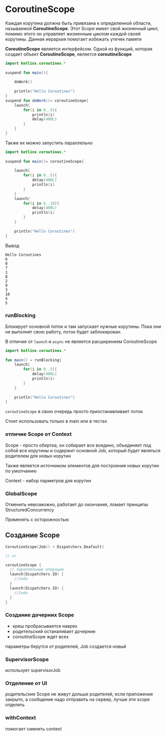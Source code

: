 # CoroutineScope

Каждая корутина должна быть привязана к определенной области, называемой **CoroutineScope**. Этот Scope имеет свой жизненный цикл, помимо этого он управляет жизненным циклом каждой своей корутины. Данная иерархия помогает избежать утечек памяти 

**CoroutineScope** является интерфейсом. Одной из функций, которая создает объект **CoroutineScope**, является **coroutineScope**

```kotlin
import kotlinx.coroutines.*
 
suspend fun main(){
 
    doWork()
 
    println("Hello Coroutines")
}
suspend fun doWork()= coroutineScope{
    launch{
        for(i in 0..5){
            println(i)
            delay(400L)
        }
    }
}
```

Также их можно запустить параллельно 

```kotlin
import kotlinx.coroutines.*
 
suspend fun main()= coroutineScope{
 
    launch{
        for(i in 0..5){
            delay(400L)
            println(i)
        }
    }
    launch{
        for(i in 6..10){
            delay(400L)
            println(i)
        }
    }
 
    println("Hello Coroutines")
}
```

Вывод
```
Hello Coroutines
6
0
7
1
8
2
9
3
10
4
5
```


### runBlocking

Блокирует основной поток и там запускает нужные корутины. Пока они не выполнят свою работу, поток будет заблокирован.

В отличие от `launch` и `async` не является расширением CoroutineScope

```kotlin
import kotlinx.coroutines.*
 
fun main() = runBlocking{
    launch{
        for(i in 0..5){
            delay(400L)
            println(i)
        }
    }
 
    println("Hello Coroutines")
}

```

`coroutineScope` в свою очередь просто приостанавливает поток

Стоит использовать только в main или в тестах

### отличие Scope от Context

Scope - просто обертка, он собирает все воедино, объединяет под собой все корутины и содержит основной Job, который будет являться родителем для новых корутин

Также является источником элементов для построения новых корутин по умолчанию 

Context - набор парметров для корутин 

### GlobalScope

Отменить невозможно, работает до окончания, ломает принципы StructuredConcurrency

Применять с осторожностью

## Создание Scope

```kotlin
CoroutineScope(Job() + Dispatchers.Deafault)

// or

coroutineScope {
  // параллельные операции
  launch(Dispatchers.IO) {
    //todo
  }
  launch(Dispatchers.IO) {
    //todo
  }
}

```

### Создание дочерних Scope

- креш пробрасывается наврех
- родительский останаливает дочерние
- coroutineScope ждет всех

параметры берутся от родителей, Job создается новый 

### SupervisorScope

использует supervisorJob

### Отделение от UI

родительские Scope не живут дольше родителей, если приложение закрыто, а сообщение надо отправить на сервер, лучше эти scope отделять

### withContext

помогает сменить context